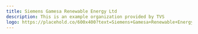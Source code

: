 ```yaml
---
title: Siemens Gamesa Renewable Energy Ltd
description: This is an example organization provided by TVS 
logo: https://placehold.co/600x400?text=Siemens+Gamesa+Renewable+Energy+Ltd
---
```

